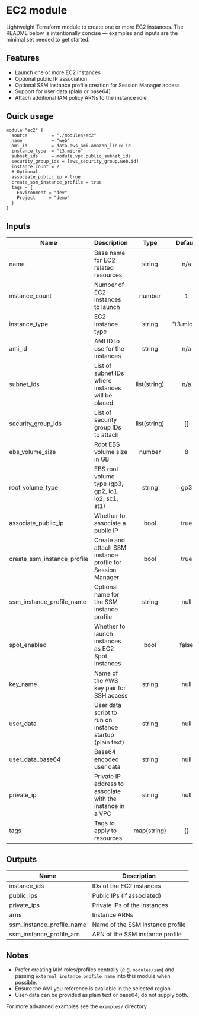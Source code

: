 # EC2 module

Lightweight Terraform module to create one or more EC2 instances. The README below is intentionally concise — examples and inputs are the minimal set needed to get started.

## Features
- Launch one or more EC2 instances
- Optional public IP association
- Optional SSM instance profile creation for Session Manager access
- Support for user data (plain or base64)
- Attach additional IAM policy ARNs to the instance role

## Quick usage
```hcl
module "ec2" {
  source         = "./modules/ec2"
  name           = "web"
  ami_id         = data.aws_ami.amazon_linux.id
  instance_type  = "t3.micro"
  subnet_ids     = module.vpc.public_subnet_ids
  security_group_ids = [aws_security_group.web.id]
  instance_count = 2
  # Optional
  associate_public_ip = true
  create_ssm_instance_profile = true
  tags = {
    Environment = "dev"
    Project     = "demo"
  }
}
```

## Inputs
| Name | Description | Type | Default | Required |
|------|-------------|:----:|:-------:|:--------:|
| name | Base name for EC2 related resources | string | n/a | yes |
| instance_count | Number of EC2 instances to launch | number | 1 | no |
| instance_type | EC2 instance type | string | "t3.micro" | no |
| ami_id | AMI ID to use for the instances | string | n/a | yes |
| subnet_ids | List of subnet IDs where instances will be placed | list(string) | n/a | yes |
| security_group_ids | List of security group IDs to attach | list(string) | [] | no |
| ebs_volume_size | Root EBS volume size in GB | number | 8 | no |
| root_volume_type | EBS root volume type (gp3, gp2, io1, io2, sc1, st1) | string | gp3 | no |
| associate_public_ip | Whether to associate a public IP | bool | true | no |
| create_ssm_instance_profile | Create and attach SSM instance profile for Session Manager | bool | true | no |
| ssm_instance_profile_name | Optional name for the SSM instance profile | string | null | no |
| spot_enabled | Whether to launch instances as EC2 Spot instances | bool | false | no |
| key_name | Name of the AWS key pair for SSH access | string | null | no |
| user_data | User data script to run on instance startup (plain text) | string | null | no |
| user_data_base64 | Base64 encoded user data | string | null | no |
| private_ip | Private IP address to associate with the instance in a VPC | string | null | no |
| tags | Tags to apply to resources | map(string) | {} | no |

## Outputs
| Name | Description |
|------|-------------|
| instance_ids | IDs of the EC2 instances |
| public_ips | Public IPs (if associated) |
| private_ips | Private IPs of the instances |
| arns | Instance ARNs |
| ssm_instance_profile_name | Name of the SSM instance profile |
| ssm_instance_profile_arn | ARN of the SSM instance profile |

## Notes
- Prefer creating IAM roles/profiles centrally (e.g. `modules/iam`) and passing `external_instance_profile_name` into this module when possible.
- Ensure the AMI you reference is available in the selected region.
- User-data can be provided as plain text or base64; do not supply both.

For more advanced examples see the `examples/` directory.
